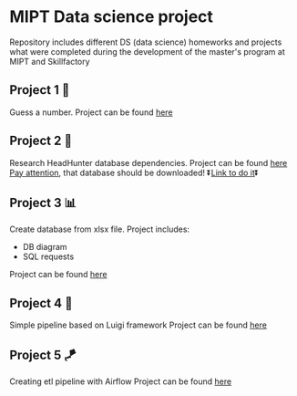 # MIPT Data science project
Repository includes different DS (data science) homeworks and projects what were completed during the development of the master's program at MIPT and Skillfactory

## Project 1 🎲
Guess a number. Project can be found [here](https://github.com/Kontrosha/sf_data_science/tree/main/guees_a_number/readme.md)

## Project 2 📖
Research HeadHunter database dependencies. Project can be found [here](https://github.com/Kontrosha/sf_data_science/tree/main/head_hunter_research_project/readme.md)  
<u>Pay attention</u>, that database should be downloaded! ⏬[Link to do it](https://drive.google.com/file/d/1Kb78mAWYKcYlellTGhIjPI-bCcKbGuTn/view?usp=drive_link)⏬

## Project 3 📊 
Create database from xlsx file. Project includes:
- DB diagram
- SQL requests

Project can be found [here](https://github.com/Kontrosha/sf_data_science/tree/main/data_bases)

## Project 4 🎷
Simple pipeline based on Luigi framework
Project can be found [here](https://github.com/Kontrosha/sf_data_science/tree/main/data_engineering/HW1)

## Project 5 🪁
Creating etl pipeline with Airflow 
Project can be found [here](https://github.com/Kontrosha/sf_data_science/tree/main/data_engineering/HW2)

